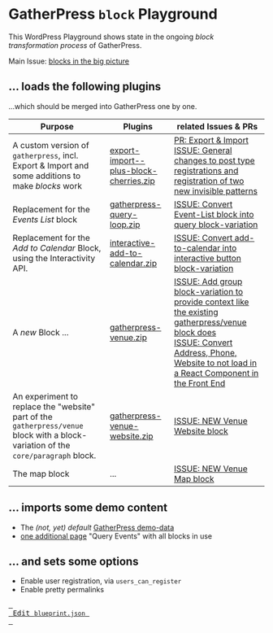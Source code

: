 # GatherPress `block` Playground

This WordPress Playground shows state in the ongoing *block transformation process* of GatherPress. 

Main Issue: [blocks in the big picture](https://github.com/GatherPress/gatherpress/issues/626)

## ... loads the following plugins

...which should be merged into GatherPress one by one.


| Purpose | Plugins | related Issues & PRs |
|--------|--------|--------|
| A custom version of `gatherpress`, incl. Export & Import and some additions to make *blocks* work | [export-import--plus-block-cherries.zip](https://github.com/carstingaxion/gatherpress/archive/refs/heads/export-import--plus-block-cherries.zip) | [PR: Export & Import](https://github.com/GatherPress/gatherpress/pull/655)<br/>[ISSUE: General changes to post type registrations and registration of two new invisible patterns](https://github.com/GatherPress/gatherpress/issues/628) |
| Replacement for the *Events List* block | [gatherpress-query-loop.zip](https://github.com/carstingaxion/additional-advanced-query-loops/archive/refs/heads/gatherpress-query-loop.zip) | [ISSUE: Convert Event-List block into query block-variation](https://github.com/GatherPress/gatherpress/issues/599) |
| Replacement for the *Add to Calendar* Block, using the Interactivity API. | [interactive-add-to-calendar.zip](https://github.com/carstingaxion/gatherpress-add-to-calendar/archive/refs/heads/interactivity-api.zip) | [ISSUE: Convert add-to-calendar into interactive button block-variation](https://github.com/GatherPress/gatherpress/issues/606) |
| A *new* Block ... | [gatherpress-venue.zip](https://github.com/carstingaxion/gatherpress-venue/archive/refs/heads/main.zip) | [ISSUE: Add group block-variation to provide context like the existing gatherpress/venue block does](https://github.com/GatherPress/gatherpress/issues/629)<br/>[ISSUE: Convert Address, Phone, Website to not load in a React Component in the Front End](https://github.com/GatherPress/gatherpress/issues/562) |
| An experiment to replace the "website" part of the `gatherpress/venue` block with a block-variation of the `core/paragraph` block. | [gatherpress-venue-website.zip](https://github.com/carstingaxion/gatherpress-venue-website/archive/refs/heads/main.zip) | [ISSUE: NEW Venue Website block](https://github.com/GatherPress/gatherpress/issues/638) | 
| The map block | ... | [ISSUE: NEW Venue Map block](https://github.com/GatherPress/gatherpress/issues/639) |


## ... imports some demo content

- The *(not, yet) default* [GatherPress demo-data](https://github.com/carstingaxion/gatherpress-demo-data)
- [one additional page](/gatherpress.block-demo.xml) "Query Events" with all blocks in use

## ... and sets some options

- Enable user registration, via `users_can_register`
- Enable pretty permalinks

[<kbd> <br> Edit <code>blueprint.json</code> <br> </kbd>](https://playground.wordpress.net/builder/builder.html?blueprint-url=https://raw.githubusercontent.com/carstingaxion/gatherpress-block-playground/main/blueprint.json)